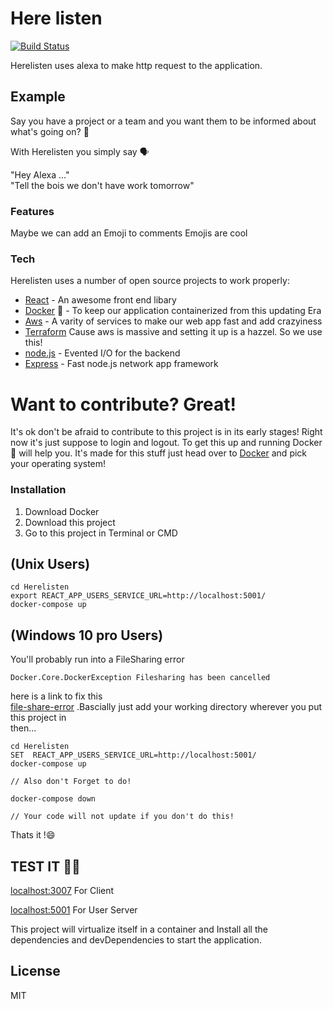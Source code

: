 # Here listen

[![Build Status](https://travis-ci.org/joemccann/dillinger.svg?branch=master)](https://travis-ci.org/joemccann/dillinger)

Herelisten uses alexa to make http request to the application.

## Example

<ins></ins>
Say you have a project or a team and you want them to be informed about what's going on? 🤔

With Herelisten you simply say 🗣️

"Hey Alexa ..."
<br/>
"Tell the bois we don't have work tomorrow"

### Features

Maybe we can add an Emoji to comments
Emojis are cool

### Tech

Herelisten uses a number of open source projects to work properly:

- [React] - An awesome front end libary
- [Docker] 🐳 - To keep our application containerized from this updating Era
- [Aws] - A varity of services to make our web app fast and add crazyiness
- [Terraform] Cause aws is massive and setting it up is a hazzel. So we use this!
- [node.js] - Evented I/O for the backend
- [Express] - Fast node.js network app framework

# Want to contribute? Great!

It's ok don't be afraid to contribute to this project is in its early stages! Right now it's just suppose to login and logout. To get this up and running Docker 🐳 will help you. It's made for this stuff just head over to [Docker](https://www.docker.com/products/docker-desktop) and pick your operating system!

### Installation

<ol>
<li>Download Docker</li>
<li>Download this project</li>
<li>Go to this project in Terminal or CMD</li>

</ol>

## (Unix Users)

```
cd Herelisten
export REACT_APP_USERS_SERVICE_URL=http://localhost:5001/
docker-compose up
```

## (Windows 10 pro Users)

You'll probably run into a FileSharing error
<br/>

```
Docker.Core.DockerException Filesharing has been cancelled
```

here is a link to fix this
<br/>
[file-share-error]
.Bascially just add your working directory wherever you put this project in
<br/>
then...

```
cd Herelisten
SET  REACT_APP_USERS_SERVICE_URL=http://localhost:5001/
docker-compose up

// Also don't Forget to do!

docker-compose down

// Your code will not update if you don't do this!

```

Thats it !😄

## TEST IT 🧑‍🔬

[localhost:3007](http://localhost:3007) For Client
<br/>

[localhost:5001](http://localhost:5001) For User Server

This project will virtualize itself in a container and Install all the dependencies and devDependencies to start the application.

## License

MIT

[file-share-error]: https://stackoverflow.com/questions/60754297/docker-compose-failed-to-build-filesharing-has-been-cancelled
[docker]: https://www.docker.com
[terraform]: https://www.terraform.io/
[express]: http://expressjs.com
[react]: https://reactjs.org
[aws]: https://aws.amazon.com
[node.js]: https://nodejs.org/
